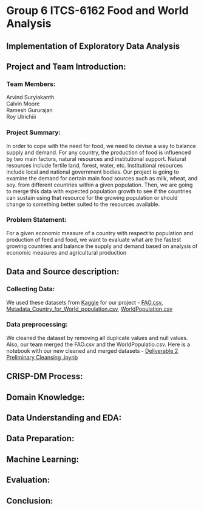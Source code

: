 # Group 6 ITCS-6162 Food and World Analysis
## Implementation of Exploratory Data Analysis

## Project and Team Introduction:

### Team Members: 
Arvind Suryiakanth  
Calvin Moore  
Ramesh Gururajan  
Roy Ulrichiii

### Project Summary:
In order to cope with the need for food, we need to devise a way to balance supply and demand. For any country, the production of food is influenced by two main factors, natural resources and institutional support. Natural resources include fertile land, forest, water, etc. Institutional resources include local and national government bodies. Our project is going to examine the demand for certain main food sources such as milk, wheat, and soy. from different countries within a given population. Then, we are going to merge this data with expected population growth to see if the countries can sustain using that resource for the growing population or should change to something better suited to the resources available.

### Problem Statement:
For a given economic measure of a country with respect to population 
and production of feed and food, we want to evaluate what are the fastest growing countries and balance the supply and demand based on analysis of economic measures and agricultural production

## Data and Source description:

### Collecting Data:
We used these datasets from [Kaggle](https://www.kaggle.com/) for our project - [FAO.csv](https://github.com/ramkguru97/Group_6_6162/blob/main/FAO.csv), [Metadata_Country_for_World_population.csv](https://github.com/ramkguru97/Group_6_6162/blob/main/Metadata_Country_for_World_population.csv), [WorldPopulation.csv](https://github.com/ramkguru97/Group_6_6162/blob/main/WorldPopulation.csv)

### Data preprocessing:
We cleaned the dataset by removing all duplicate values and null values. Also, our team merged the FAO.csv and the WorldPopulatio.csv. Here is a notebook with our new cleaned and merged datasets - [Deliverable 2 Preliminary Cleansing .ipynb](https://github.com/ramkguru97/Group_6_6162/blob/main/Deliverable%202%20Preliminary%20Cleansing%20.ipynb)

## CRISP-DM Process:

## Domain Knowledge:

## Data Understanding and EDA:

## Data Preparation:

## Machine Learning:

## Evaluation:

## Conclusion:

